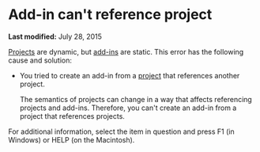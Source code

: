 
# Add-in can't reference project

 **Last modified:** July 28, 2015

 [Projects](b8bdf64f-5920-1ae9-16d0-b26d09524a30.md) are dynamic, but [add-ins](b8bdf64f-5920-1ae9-16d0-b26d09524a30.md) are static. This error has the following cause and solution:




- You tried to create an add-in from a  [project](b8bdf64f-5920-1ae9-16d0-b26d09524a30.md) that references another project.
    
    The semantics of projects can change in a way that affects referencing projects and add-ins. Therefore, you can't create an add-in from a project that references projects.
    

For additional information, select the item in question and press F1 (in Windows) or HELP (on the Macintosh).
